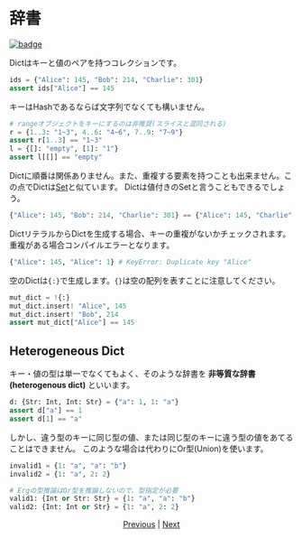# 辞書

[![badge](https://img.shields.io/endpoint.svg?url=https%3A%2F%2Fgezf7g7pd5.execute-api.ap-northeast-1.amazonaws.com%2Fdefault%2Fsource_up_to_date%3Fowner%3Derg-lang%26repos%3Derg%26ref%3Dmain%26path%3Ddoc/EN/syntax/12_dict.md%26commit_hash%3D51de3c9d5a9074241f55c043b9951b384836b258)](https://gezf7g7pd5.execute-api.ap-northeast-1.amazonaws.com/default/source_up_to_date?owner=erg-lang&repos=erg&ref=main&path=doc/EN/syntax/12_dict.md&commit_hash=51de3c9d5a9074241f55c043b9951b384836b258)

Dictはキーと値のペアを持つコレクションです。

```python
ids = {"Alice": 145, "Bob": 214, "Charlie": 301}
assert ids["Alice"] == 145
```

キーはHashであるならば文字列でなくても構いません。

```python
# rangeオブジェクトをキーにするのは非推奨(スライスと混同される)
r = {1..3: "1~3", 4..6: "4~6", 7..9: "7~9"}
assert r[1..3] == "1~3"
l = {[]: "empty", [1]: "1"}
assert l[[]] == "empty"
```

Dictに順番は関係ありません。また、重複する要素を持つことも出来ません。この点でDictは[Set](./14_set.md)と似ています。
Dictは値付きのSetと言うこともできるでしょう。

```python
{"Alice": 145, "Bob": 214, "Charlie": 301} == {"Alice": 145, "Charlie": 301, "Bob": 214}
```

DictリテラルからDictを生成する場合、キーの重複がないかチェックされます。
重複がある場合コンパイルエラーとなります。

```python
{"Alice": 145, "Alice": 1} # KeyError: Duplicate key "Alice"
```

空のDictは`{:}`で生成します。`{}`は空の配列を表すことに注意してください。

```python
mut_dict = !{:}
mut_dict.insert! "Alice", 145
mut_dict.insert! "Bob", 214
assert mut_dict["Alice"] == 145
```

## Heterogeneous Dict

キー・値の型は単一でなくてもよく、そのような辞書を __非等質な辞書(heterogenous dict)__ といいます。

```python
d: {Str: Int, Int: Str} = {"a": 1, 1: "a"}
assert d["a"] == 1
assert d[1] == "a"
```

しかし、違う型のキーに同じ型の値、または同じ型のキーに違う型の値をあてることはできません。
このような場合は代わりにOr型(Union)を使います。

```python
invalid1 = {1: "a", "a": "b"}
invalid2 = {1: "a", 2: 2}

# Ergの型推論はOr型を推論しないので、型指定が必要
valid1: {Int or Str: Str} = {1: "a", "a": "b"}
valid2: {Int: Int or Str} = {1: "a", 2: 2}
```

<p align='center'>
    <a href='./11_tuple.md'>Previous</a> | <a href='./13_record.md'>Next</a>
</p>

